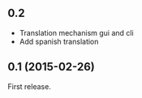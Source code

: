 ## 0.2

- Translation mechanism gui and cli
- Add spanish translation

## 0.1 (2015-02-26)

First release. 

